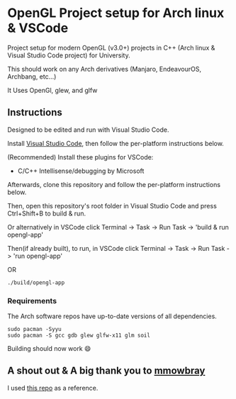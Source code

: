 # OpenGL Project setup for Arch linux & VSCode

Project setup for modern OpenGL (v3.0+) projects in C++ (Arch linux & Visual Studio Code project) for University.

This should work on any Arch derivatives (Manjaro, EndeavourOS, Archbang, etc...)

It Uses OpenGl, glew, and glfw

## Instructions

Designed to be edited and run with Visual Studio Code.

Install [Visual Studio Code](https://code.visualstudio.com), then follow the per-platform instructions below.

(Recommended) Install these plugins for VSCode:

- C/C++ Intellisense/debugging by Microsoft 

Afterwards, clone this repository and follow the per-platform instructions below.

Then, open this repository's root folder in Visual Studio Code and press Ctrl+Shift+B to build & run.

Or alternatively in VSCode click Terminal -> Task -> Run Task -> 'build & run opengl-app'

Then(if already built), to run, in VSCode click Terminal -> Task -> Run Task -> 'run opengl-app'

OR

```bash
./build/opengl-app
```

### Requirements  

The Arch software repos have up-to-date versions of all dependencies.

```
sudo pacman -Syyu
sudo pacman -S gcc gdb glew glfw-x11 glm soil
```

Building should now work 😄



## A shout out & A big thank you to [mmowbray](https://github.com/mmowbray)
I used [this repo](https://github.com/mmowbray/opengl-starting-point) as a reference.